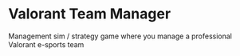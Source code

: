 # Valorant Team Manager

Management sim / strategy game where you manage a professional Valorant e-sports team
